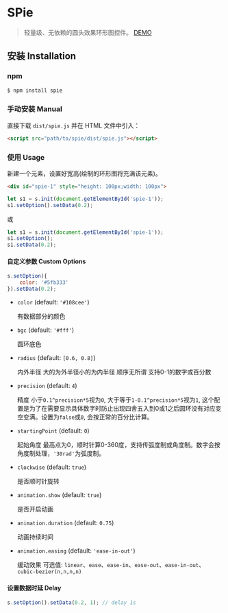 # SPie

> 轻量级、无依赖的圆头效果环形图控件。 [DEMO](https://snailsword.github.io/spie/demo.html)

## 安装 Installation

### npm

```bash
$ npm install spie
```

### 手动安装 Manual

直接下载 `dist/spie.js` 并在 HTML 文件中引入：

```html
<script src="path/to/spie/dist/spie.js"></script>
```

### 使用 Usage

新建一个元素，设置好宽高(绘制的环形图将充满该元素)。

```html
<div id="spie-1" style="height: 100px;width: 100px">
```

```js
let s1 = s.init(document.getElementById('spie-1'));
s1.setOption().setData(0.2);
```

或

```js
let s1 = s.init(document.getElementById('spie-1'));
s1.setOption();
s1.setData(0.2);
```

#### 自定义参数 Custom Options

```js
s.setOption({
    color: '#5fb333'
}).setData(0.2);
```

* `color` (default: `'#108cee'`)

  有数据部分的颜色

* `bgc` (default: `'#fff'`)

  圆环底色

* `radius` (default: `[0.6, 0.8]`)

  内外半径 大的为外半径小的为内半径 顺序无所谓 支持0-1的数字或百分数

* `precision` (default: `4`)

  精度 小于`0.1^precision*5`视为`0`, 大于等于`1-0.1^precision*5`视为`1`, 这个配置是为了在需要显示具体数字时防止出现四舍五入到0或1之后圆环没有对应变空变满。设置为`false`或`0`, 会按正常的百分比计算。

* `startingPoint` (default: `0`)

  起始角度 最高点为0，顺时针算0-360度，支持传弧度制或角度制。数字会按角度制处理，`'30rad'`为弧度制。

* `clockwise` (default: `true`)

  是否顺时针旋转

* `animation.show` (default: `true`)

  是否开启动画

* `animation.duration` (default: `0.75`)

  动画持续时间

* `animation.easing` (default: `'ease-in-out'`)

  缓动效果 可选值:
  `linear`、`ease`、`ease-in`、`ease-out`、`ease-in-out`、 `cubic-bezier(n,n,n,n)`




#### 设置数据时延 Delay

```js
s.setOption().setData(0.2, 1); // delay 1s
```
